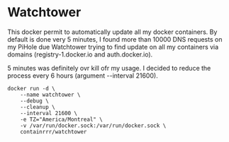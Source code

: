 # Watchtower #

This docker permit to automatically update all my docker containers.
By default is done very 5 minutes, I found more than 10000 DNS requests on my PiHole due Watchtower trying to find update on all my containers via domains (registry-1.docker.io and auth.docker.io).

5 minutes was definitely ovr kill ofr my usage. I decided to reduce the process every 6 hours (argument --interval 21600).

```
docker run -d \
	--name watchtower \
	--debug \
	--cleanup \
	--interval 21600 \
	-e TZ="America/Montreal" \
	-v /var/run/docker.sock:/var/run/docker.sock \
	containrrr/watchtower
```

